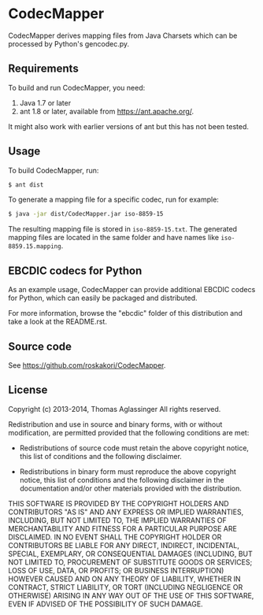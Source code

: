 CodecMapper
===========

CodecMapper derives mapping files from Java Charsets which can be processed
by Python's gencodec.py.


Requirements
------------

To build and run CodecMapper, you need:

  1. Java 1.7 or later
  2. ant 1.8 or later, available from https://ant.apache.org/.

It might also work with earlier versions of ant but this has not been tested.


Usage
-----

To build CodecMapper, run:

```sh
$ ant dist
```

To generate a mapping file for a specific codec, run for example:

```sh
$ java -jar dist/CodecMapper.jar iso-8859-15
```

The resulting mapping file is stored in `iso-8859-15.txt`. The generated mapping files
are located in the same folder and have names like
`iso-8859.15.mapping`.

EBCDIC codecs for Python
------------------------

As an example usage, CodecMapper can provide additional EBCDIC codecs for
Python, which can easily be packaged and distributed.

For more information, browse the "ebcdic" folder of this distribution and
take a look at the README.rst.


Source code
-----------

See https://github.com/roskakori/CodecMapper.


License
-------

Copyright (c) 2013-2014, Thomas Aglassinger
All rights reserved.

Redistribution and use in source and binary forms, with or without
modification, are permitted provided that the following conditions are met:

* Redistributions of source code must retain the above copyright notice,
  this list of conditions and the following disclaimer.

* Redistributions in binary form must reproduce the above copyright notice,
  this list of conditions and the following disclaimer in the documentation
  and/or other materials provided with the distribution.

THIS SOFTWARE IS PROVIDED BY THE COPYRIGHT HOLDERS AND CONTRIBUTORS "AS IS"
AND ANY EXPRESS OR IMPLIED WARRANTIES, INCLUDING, BUT NOT LIMITED TO, THE
IMPLIED WARRANTIES OF MERCHANTABILITY AND FITNESS FOR A PARTICULAR PURPOSE
ARE DISCLAIMED. IN NO EVENT SHALL THE COPYRIGHT HOLDER OR CONTRIBUTORS BE
LIABLE FOR ANY DIRECT, INDIRECT, INCIDENTAL, SPECIAL, EXEMPLARY, OR
CONSEQUENTIAL DAMAGES (INCLUDING, BUT NOT LIMITED TO, PROCUREMENT OF
SUBSTITUTE GOODS OR SERVICES; LOSS OF USE, DATA, OR PROFITS; OR BUSINESS
INTERRUPTION) HOWEVER CAUSED AND ON ANY THEORY OF LIABILITY, WHETHER IN
CONTRACT, STRICT LIABILITY, OR TORT (INCLUDING NEGLIGENCE OR OTHERWISE)
ARISING IN ANY WAY OUT OF THE USE OF THIS SOFTWARE, EVEN IF ADVISED OF THE
POSSIBILITY OF SUCH DAMAGE.
